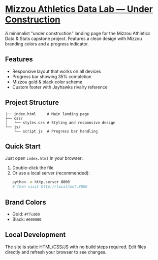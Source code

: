 # [Mizzou Athletics Data Lab — Under Construction](https://showmestatistics.com/)

A minimalist "under construction" landing page for the Mizzou Athletics Data & Stats capstone project. Features a clean design with Mizzou branding colors and a progress indicator.

## Features
- Responsive layout that works on all devices
- Progress bar showing 35% completion
- Mizzou gold & black color scheme
- Custom footer with Jayhawks rivalry reference

## Project Structure
```
├── index.html     # Main landing page
├── css/
│   └── styles.css # Styling and responsive design
└── js/
    └── script.js  # Progress bar handling
```

## Quick Start
Just open `index.html` in your browser:
1. Double-click the file
2. Or use a local server (recommended):
   ```bash
   python -m http.server 8000
   # Then visit http://localhost:8000
   ```

## Brand Colors
- Gold: `#ffcd00`
- Black: `#000000`

## Local Development
The site is static HTML/CSS/JS with no build steps required. Edit files directly and refresh your browser to see changes.
